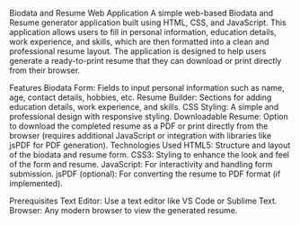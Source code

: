 Biodata and Resume Web Application
A simple web-based Biodata and Resume generator application built using HTML, CSS, and JavaScript. This application allows users to fill in personal information, education details, work experience, and skills, which are then formatted into a clean and professional resume layout. The application is designed to help users generate a ready-to-print resume that they can download or print directly from their browser.

Features
Biodata Form: Fields to input personal information such as name, age, contact details, hobbies, etc.
Resume Builder: Sections for adding education details, work experience, and skills.
CSS Styling: A simple and professional design with responsive styling.
Downloadable Resume: Option to download the completed resume as a PDF or print directly from the browser (requires additional JavaScript or integration with libraries like jsPDF for PDF generation).
Technologies Used
HTML5: Structure and layout of the biodata and resume form.
CSS3: Styling to enhance the look and feel of the form and resume.
JavaScript: For interactivity and handling form submission.
jsPDF (optional): For converting the resume to PDF format (if implemented).

Prerequisites
Text Editor: Use a text editor like VS Code or Sublime Text.
Browser: Any modern browser to view the generated resume.
